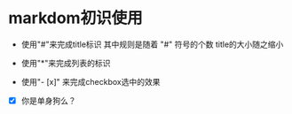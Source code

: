 # markdom初识使用


* 使用"#"来完成title标识 其中规则是随着 "#" 符号的个数 title的大小随之缩小

* 使用"*"来完成列表的标识 

* 使用"- [x]" 来完成checkbox选中的效果

- [x] 你是单身狗么？